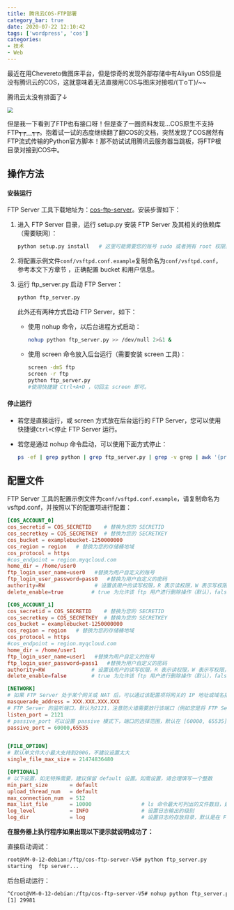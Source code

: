 ```yaml
---
title: 腾讯云COS-FTP部署
category_bar: true
date: 2020-07-22 12:10:42
tags: ['wordpress', 'cos']
categories:
- 技术
- Web
---
```


最近在用Chevereto做图床平台，但是惊奇的发现外部存储中有Aliyun OSS但是没有腾讯云的COS，这就意味着无法直接用COS与图床对接啦/(ㄒoㄒ)/~~

腾讯云太没有排面了↓

<img align="center" src="https://wpcos-1300629776.cos.ap-chengdu.myqcloud.com/Picture/wp/article/202007/cos_ftp/1.png" style="zoom:80%;" />

但是我一下看到了FTP也有接口呀！但是查了一圈资料发现...COS原生不支持FTP┭┮﹏┭┮。抱着试一试的态度继续翻了翻COS的文档，突然发现了COS居然有FTP流式传输的Python官方脚本！那不妨试试用腾讯云服务器当跳板，将FTP根目录对接到COS中。

## 操作方法

#### 安装运行

FTP Server 工具下载地址为：[cos-ftp-server](https://github.com/tencentyun/cos-ftp-server-V5)。安装步骤如下：

1. 进入 FTP Server 目录，运行 setup.py 安装 FTP Server 及其相关的依赖库（需要联网）：

   ```bash
   python setup.py install   # 这里可能需要您的账号 sudo 或者拥有 root 权限。
   ```

2. 将配置示例文件`conf/vsftpd.conf.example`复制命名为`conf/vsftpd.conf`，参考本文下方章节 ，正确配置 bucket 和用户信息。

3. 运行 ftp_server.py 启动 FTP Server：

   ```bash
   python ftp_server.py
   ```

   此外还有两种方式启动 FTP Server，如下：

   - 使用 nohup 命令，以后台进程方式启动：

     ```bash
     nohup python ftp_server.py >> /dev/null 2>&1 &
     ```

   - 使用 screen 命令放入后台运行（需要安装 screen 工具)：

     ```bash
     screen -dmS ftp
     screen -r ftp
     python ftp_server.py
     #使用快捷键 Ctrl+A+D ，切回主 screen 即可。
     ```

#### 停止运行

- 若您是直接运行，或 screen 方式放在后台运行的 FTP Server，您可以使用快捷键`Ctrl+C`停止 FTP Server 运行。

- 若您是通过 nohup 命令启动，可以使用下面方式停止：

  ```bash
  ps -ef | grep python | grep ftp_server.py | grep -v grep | awk '{print $2}' | xargs -I{} kill {}
  ```



## 配置文件

FTP Server 工具的配置示例文件为`conf/vsftpd.conf.example`，请复制命名为 vsftpd.conf，并按照以下的配置项进行配置：

```conf
[COS_ACCOUNT_0]
cos_secretid = COS_SECRETID    # 替换为您的 SECRETID
cos_secretkey = COS_SECRETKEY  # 替换为您的 SECRETKEY
cos_bucket = examplebucket-1250000000
cos_region = region   # 替换为您的存储桶地域
cos_protocol = https
#cos_endpoint = region.myqcloud.com
home_dir = /home/user0
ftp_login_user_name=user0   #替换为用户自定义的账号
ftp_login_user_password=pass0   #替换为用户自定义的密码
authority=RW                # 设置该用户的读写权限，R 表示读权限，W 表示写权限，RW 表示同时具备读写权限
delete_enable=true         # true 为允许该 ftp 用户进行删除操作（默认），false 为禁止该用户进行删除操作

[COS_ACCOUNT_1]
cos_secretid = COS_SECRETID    # 替换为您的 SECRETID
cos_secretkey = COS_SECRETKEY  # 替换为您的 SECRETKEY
cos_bucket = examplebucket-1250000000
cos_region = region   # 替换为您的存储桶地域
cos_protocol = https
#cos_endpoint = region.myqcloud.com
home_dir = /home/user1
ftp_login_user_name=user1   #替换为用户自定义的账号
ftp_login_user_password=pass1   #替换为用户自定义的密码
authority=RW               # 设置该用户的读写权限，R 表示读权限，W 表示写权限，RW 表示同时具备读写权限
delete_enable=false        # true 为允许该 ftp 用户进行删除操作（默认），false 为禁止该用户进行删除操作

[NETWORK]
# 如果 FTP Server 处于某个网关或 NAT 后，可以通过该配置项将网关的 IP 地址或域名指定给 FTP
masquerade_address = XXX.XXX.XXX.XXX
# FTP Server 的监听端口，默认为2121，注意防火墙需要放行该端口（例如您是将 FTP Server 工具部署在腾讯云 CVM，则需要在 CVM 安全组放行该端口）
listen_port = 2121            
# passive_port 可以设置 passive 模式下，端口的选择范围，默认在 [60000, 65535] 区间上选择，注意防火墙（例如 CVM 安全组）需要放行此区间端口
passive_port = 60000,65535      


[FILE_OPTION]
# 默认单文件大小最大支持到200G，不建议设置太大
single_file_max_size = 21474836480

[OPTIONAL]
# 以下设置，如无特殊需要，建议保留 default 设置。如需设置，请合理填写一个整数
min_part_size       = default
upload_thread_num   = default
max_connection_num  = 512
max_list_file       = 10000                # ls 命令最大可列出的文件数目，建议不要设置太大，否则 ls 命令延时会很高
log_level           = INFO                 # 设置日志输出的级别
log_dir             = log                  # 设置日志的存放目录，默认是在 FTP Server 目录下
```

**在服务器上执行程序如果出现以下提示就说明成功了：**

直接启动调试：

```bash
root@VM-0-12-debian:/ftp/cos-ftp-server-V5# python ftp_server.py
starting  ftp server...
```

后台启动运行：

```bash
^Croot@VM-0-12-debian:/ftp/cos-ftp-server-V5# nohup python ftp_server.py >> /dev/null 2>&1 &
[1] 29981
```

